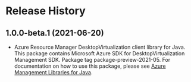 # Release History

## 1.0.0-beta.1 (2021-06-20)

- Azure Resource Manager DesktopVirtualization client library for Java. This package contains Microsoft Azure SDK for DesktopVirtualization Management SDK.  Package tag package-preview-2021-05. For documentation on how to use this package, please see [Azure Management Libraries for Java](https://aka.ms/azsdk/java/mgmt).
